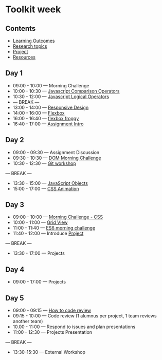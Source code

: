 # Toolkit week

## Contents

- [Learning Outcomes](./learning-outcomes.md)
- [Research topics](./research-afternoon.md)
- [Project](./project.md)
- [Resources](./resources.md)

## Day 1

- 09:00 - 10:00 — Morning Challenge
- 10:00 - 10:30 — [Javascript Comparison Operators](https://github.com/GSG-CA/Coding-Foundations-course/blob/master/coursebook/Week%2004/session-08/operators.md#comparison-operators)
- 10:30 - 12:00 — [Javascript Logical Operators](https://github.com/GSG-CA/Coding-Foundations-course/blob/master/coursebook/Week%2004/session-08/operators.md#logical-operators)
-  — BREAK —
- 13:00 - 14:00 — [Responsive Design](https://github.com/GSG-CA/Responsive-Design-Workshop)
- 14:00 - 16:00 — [Flexbox](./Flexbox.md)
- 16:00 - 16:40 — [flexbox froggy](https://flexboxfroggy.com/)
- 16:40 - 17:00 — [Assignment Intro](https://github.com/GSG-CA/flexbox-exercise)

## Day 2

- 09:00 - 09:30 — Assignment Discussion
- 09:30 - 10:30 — [DOM Morning Challenge](https://github.com/GSG-CA/DOM-manipulation-Challenge)
- 10:30 - 12:30 — [Git workshop](https://github.com/GSG-CA/git-workflow-workshop-for-two)

— BREAK —
- 13:30 - 15:00 — [JavaScript Objects](https://github.com/GSG-CA/Coding-Foundations-course/blob/master/coursebook/Week%2005/session-12/javascript-objects.md)
- 15:00 - 17:00 — [CSS Animation](https://hackmd.io/@yosefanajjar/SJTXyi3gL)
## Day 3

- 09:00 - 10:00 — [Morning Challenge - CSS](https://hackmd.io/kQio8HXGSzy2PGisL30OIg?view)
- 10:00 - 11:00 — [Grid View](https://hackmd.io/5NOaJKJfRQCdMFa2edIL7A)
- 11:00 - 11:40 — [ES6 morning challenge](https://github.com/GSG-CA/mc-es6-challenge/blob/master/ES6-ES5/README.md)
- 11:40 - 12:00 — Introduce [Project](./project.md)

— BREAK —

- 13:30 - 17:00 — Projects

## Day 4

- 09:00 - 17:00 — Projects

## Day 5

- 09:00 - 09:15 — [How to code review](./codereviewintro.md)
- 09:15 - 10:00 — Code review (1 alumnus per project, 1 team reviews another team)
- 10.00 - 11:00 — Respond to issues and plan presentations
- 11:00 - 12:30 — Projects Presentation

— BREAK —

- 13:30-15:30 — External Workshop
